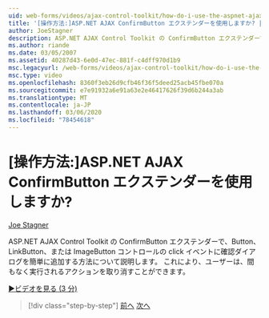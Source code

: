 ```yaml
---
uid: web-forms/videos/ajax-control-toolkit/how-do-i-use-the-aspnet-ajax-confirmbutton-extender
title: '[操作方法:]ASP.NET AJAX ConfirmButton エクステンダーを使用しますか? | Microsoft Docs'
author: JoeStagner
description: ASP.NET AJAX Control Toolkit の ConfirmButton エクステンダーで、ボタンの click イベントに確認ダイアログを簡単に追加する方法について説明します。
ms.author: riande
ms.date: 03/05/2007
ms.assetid: 40287d43-6e0d-47ec-881f-c4dff970d1b9
msc.legacyurl: /web-forms/videos/ajax-control-toolkit/how-do-i-use-the-aspnet-ajax-confirmbutton-extender
msc.type: video
ms.openlocfilehash: 8360f3eb26d9cfb46f36f5deed25acb45fbe070a
ms.sourcegitcommit: e7e91932a6e91a63e2e46417626f39d6b244a3ab
ms.translationtype: MT
ms.contentlocale: ja-JP
ms.lasthandoff: 03/06/2020
ms.locfileid: "78454618"
---
```

# <a name="how-do-i-use-the-aspnet-ajax-confirmbutton-extender"></a>[操作方法:]ASP.NET AJAX ConfirmButton エクステンダーを使用しますか?

[Joe Stagner](https://github.com/JoeStagner)

ASP.NET AJAX Control Toolkit の ConfirmButton エクステンダーで、Button、LinkButton、または ImageButton コントロールの click イベントに確認ダイアログを簡単に追加する方法について説明します。 これにより、ユーザーは、間もなく実行されるアクションを取り消すことができます。

[&#9654;ビデオを見る (3 分)](https://channel9.msdn.com/Blogs/ASP-NET-Site-Videos/how-do-i-use-the-aspnet-ajax-confirmbutton-extender)

> [!div class="step-by-step"]
> [前へ](how-do-i-get-started-with-the-aspnet-ajax-animation-extender-control.md)
> [次へ](how-do-i-use-the-aspnet-ajax-slider-control.md)
